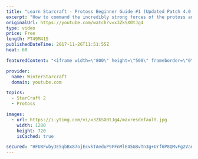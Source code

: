 ```yaml
---
title: "Learn Starcraft - Protoss Beginner Guide #1 (Updated Patch 4.0 FREE TO PLAY)"
excerpt: "How to command the incredibly strong forces of the protoss and cover weaknesses against the other inferior races. Updated for patch 4.0! This guide is not intended for COMPLETELY new players, but those who have played several games/campaign missions and grasp the very basics."
originalUrl: https://youtube.com/watch?v=x3ZkSX0tJg4
type: video
price: Free
length: PT49M41S
publishedDateTime: 2017-11-26T11:51:55Z
heat: 60

featuredContent: "<iframe width=\"800\" height=\"500\" frameborder=\"0\" src=\"https://www.youtube.com/embed/x3ZkSX0tJg4\" allow=\"accelerometer; autoplay; encrypted-media; gyroscope; picture-in-picture\" allowfullscreen></iframe>"

provider:
  name: WinterStarcraft
  domain: youtube.com

topics:
  - StarCraft 2
  - Protoss

images:
  - url: https://i.ytimg.com/vi/x3ZkSX0tJg4/maxresdefault.jpg
    width: 1280
    height: 720
    isCached: true

secured: "HFU8FwbyJE5qbBx87ojEcvkTAeduP9FFnMlE45GBvTn3g+Urf6P8QMvFg2VanCA+BfdmBzolJlZeFC1VD/3ncGiapT9qz/H/N/JEeEA5pWmMXFS8o/OTUz214p9SKhVakdhBhmxZXoUi5KkQvTreECN8GneVU/I8ZHVqf5Lyisi9GyZpugY9WKerdI+o3VMe9x3hyatWs0IFq+BHzx4crcT7juHL/QVCRmjS5VCVyJkUYqrmwZNGqC81jEpcUU5hSUFU9h4bZuFcMoICpxKmfEoAGu77ITQVzJfjfFjvmAPlMh5XjZoKRgRiueOz5x1fByjVC9yJzpCuFZt3Oh9SAE06b6CnXU5YQMBUZDnZdkmqrC4xkxJqU23OauZrWAJmuy16jm5o93cWHQl5/wLcRNUmjdZ6ilxDGjOHpevzMykj9IrtVahSEvuLsxSfI/Eu;/a3eIJqd4Wge/jzFKOXyoA=="
---
```


